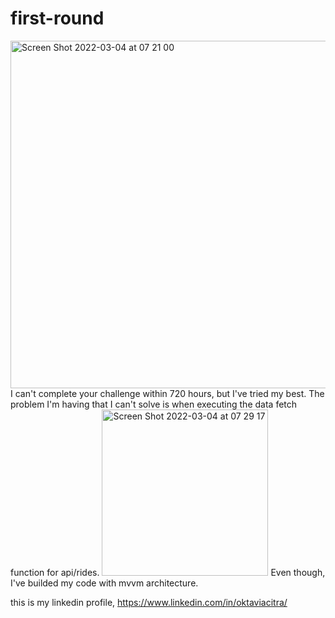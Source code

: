 # first-round
<img width="556" alt="Screen Shot 2022-03-04 at 07 21 00" src="https://user-images.githubusercontent.com/49669018/156675621-561a9ad9-f9c2-41c2-8efa-e0d8f70a1c0b.png">
I can't complete your challenge within 720 hours, but I've tried my best. The problem I'm having that I can't solve is when executing the data fetch function for api/rides.
<img width="266" alt="Screen Shot 2022-03-04 at 07 29 17" src="https://user-images.githubusercontent.com/49669018/156676115-ed17046c-ca17-4825-83a3-d9713e90e768.png">
Even though, I've builded my code with mvvm architecture.

this is my linkedin profile, https://www.linkedin.com/in/oktaviacitra/
